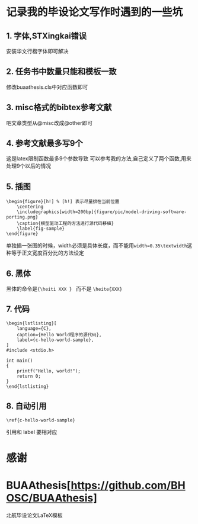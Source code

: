 # 记录我的毕设论文写作时遇到的一些坑

## 1. 字体,STXingkai错误

安装华文行楷字体即可解决

## 2. 任务书中数量只能和模板一致

修改buaathesis.cls中对应函数即可

## 3. misc格式的bibtex参考文献

吧文章类型从@misc改成@other即可

## 4. 参考文献最多写9个

这是latex限制函数最多9个参数导致
可以参考我的方法,自己定义了两个函数,用来处理9个以后的情况

## 5. 插图

```
\begin{figure}[h!] % [h!] 表示尽量排在当前位置
    \centering
    \includegraphics[width=200bp]{figure/pic/model-driving-software-porting.png}
    \caption{模型驱动工程的方法进行源代码移植}
    \label{fig-sample}
\end{figure}
```


单独插一张图的时候，width必须是具体长度，而不能用`width=0.35\textwidth`这种等于正文宽度百分比的方法设定


## 6. 黑体

黑体的命令是`{\heiti XXX } ` 而不是 `\heite{XXX}`

## 7. 代码

```
\begin{lstlisting}[
    language={C},
    caption={Hello World程序的源代码},
    label={c-hello-world-sample},
]
#include <stdio.h>

int main()
{
    printf("Hello, world!");
    return 0;
}
\end{lstlisting}
```

## 8. 自动引用

```
\ref{c-hello-world-sample}
```

引用和 label 要相对应

# 感谢

# BUAAthesis[https://github.com/BHOSC/BUAAthesis]

北航毕设论文LaTeX模板